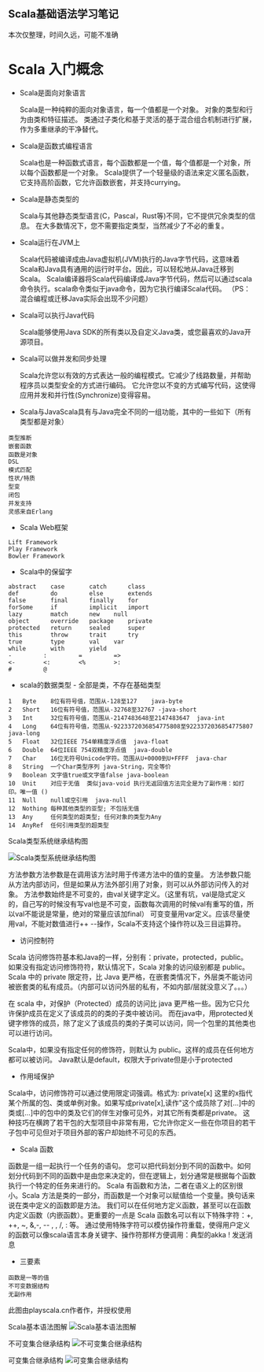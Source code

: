 Scala基础语法学习笔记
---

本次仅整理，时间久远，可能不准确

# Scala 入门概念
     
* Scala是面向对象语言
 
 
    Scala是一种纯粹的面向对象语言，每一个值都是一个对象。 对象的类型和行为由类和特征描述。
    类通过子类化和基于灵活的基于混合组合机制进行扩展，作为多重继承的干净替代。

* Scala是函数式编程语言

    
    Scala也是一种函数式语言，每个函数都是一个值，每个值都是一个对象，所以每个函数都是一个对象。
    Scala提供了一个轻量级的语法来定义匿名函数，它支持高阶函数，它允许函数嵌套，并支持currying。

* Scala是静态类型的


    Scala与其他静态类型语言(C，Pascal，Rust等)不同，它不提供冗余类型的信息。 在大多数情况下，您不需要指定类型，当然减少了不必的重复。

* Scala运行在JVM上


    Scala代码被编译成由Java虚拟机(JVM)执行的Java字节代码，这意味着Scala和Java具有通用的运行时平台。因此，可以轻松地从Java迁移到Scala。
    Scala编译器将Scala代码编译成Java字节代码，然后可以通过scala命令执行。scala命令类似于java命令，因为它执行编译Scala代码。
    （PS：混合编程或迁移Java实际会出现不少问题）

* Scala可以执行Java代码
    
    
    Scala能够使用Java SDK的所有类以及自定义Java类，或您最喜欢的Java开源项目。

* Scala可以做并发和同步处理
        

    Scala允许您以有效的方式表达一般的编程模式。它减少了线路数量，并帮助程序员以类型安全的方式进行编码。
    它允许您以不变的方式编写代码，这使得应用并发和并行性(Synchronize)变得容易。

* Scala与JavaScala具有与Java完全不同的一组功能，其中的一些如下（所有类型都是对象）

```
类型推断
嵌套函数
函数是对象
DSL
模式匹配
性状/特质
型变
闭包
并发支持
灵感来自Erlang
```

* Scala Web框架
        
```        
Lift Framework
Play Framework
Bowler Framework
```

* Scala中的保留字
  
```
abstract    case       catch      class
def         do         else       extends
false       final      finally    for
forSome     if         implicit   import
lazy	    match      new	  null
object      override   package    private
protected   return     sealed     super
this	    throw      trait      try
true	    type       val	  var
while       with       yield
-	      :         =         =>
<-	      <:        <%        >:
#	      @
```
     
* scala的数据类型 - 全部是类，不存在基础类型

```
1	Byte	8位有符号值，范围从-128至127    java-byte
2	Short   16位有符号值，范围从-32768至32767 -java-short
3	Int     32位有符号值，范围从-2147483648至2147483647  java-int
4	Long	64位有符号值，范围从-9223372036854775808至9223372036854775807  java-long
5	Float	32位IEEE 754单精度浮点值  java-float
6	Double	64位IEEE 754双精度浮点值  java-double
7	Char	16位无符号Unicode字符。范围从U+0000到U+FFFF  java-char
8	String	一个Char类型序列 java-String，完全等价
9	Boolean	文字值true或文字值false java-boolean
10	Unit	对应于无值  类似java-void 执行无返回值方法完全是为了副作用：如打印。唯一值 ()
11	Null	null或空引用  java-null
12	Nothing	每种其他类型的亚型; 不包括无值
13	Any     任何类型的超类型; 任何对象的类型为Any
14	AnyRef	任何引用类型的超类型
```

Scala类型系统继承结构图

![Scala类型系统继承结构图](https://github.com/jxnu-liguobin/jxnu-liguobin.github.io/blob/master/public/image/scala%E7%B1%BB%E5%9E%8B%E7%B3%BB%E7%BB%9F%E7%BB%93%E6%9E%84.jpg)

方法参数方法参数是在调用该方法时用于传递方法中的值的变量。
方法参数只能从方法内部访问，但是如果从方法外部引用了对象，则可以从外部访问传入的对象。
方法参数始终是不可变的，由val关键字定义。（这里有坑，val是隐式定义的，自己写的时候没有写val也是不可变，函数每次调用的时候val有重写的值，所以val不能说是常量，绝对的常量应该加final）
可变变量用var定义。应该尽量使用val，不能对数值进行++ --操作，Scala不支持这个操作符以及三目运算符。

* 访问控制符

Scala 访问修饰符基本和Java的一样，分别有：private，protected，public。
如果没有指定访问修饰符符，默认情况下，Scala 对象的访问级别都是 public。
Scala 中的 private 限定符，比 Java 更严格，在嵌套类情况下，外层类不能访问被嵌套类的私有成员。（内部可以访问外层的私有，不如内部/层就没意义了。。。）

在 scala 中，对保护（Protected）成员的访问比 java 更严格一些。因为它只允许保护成员在定义了该成员的的类的子类中被访问。
而在java中，用protected关键字修饰的成员，除了定义了该成员的类的子类可以访问，同一个包里的其他类也可以进行访问。

Scala中，如果没有指定任何的修饰符，则默认为 public。这样的成员在任何地方都可以被访问。
Java默认是default，权限大于private但是小于protected

* 作用域保护

Scala中，访问修饰符可以通过使用限定词强调。格式为:
private[x]
这里的x指代某个所属的包、类或单例对象。如果写成private[x],读作"这个成员除了对[…]中的类或[…]中的包中的类及它们的伴生对像可见外，对其它所有类都是private。
这种技巧在横跨了若干包的大型项目中非常有用，它允许你定义一些在你项目的若干子包中可见但对于项目外部的客户却始终不可见的东西。

* Scala 函数

函数是一组一起执行一个任务的语句。 您可以把代码划分到不同的函数中。如何划分代码到不同的函数中是由您来决定的，但在逻辑上，划分通常是根据每个函数执行一个特定的任务来进行的。
Scala 有函数和方法，二者在语义上的区别很小。Scala 方法是类的一部分，而函数是一个对象可以赋值给一个变量。换句话来说在类中定义的函数即是方法。
我们可以在任何地方定义函数，甚至可以在函数内定义函数（内嵌函数）。更重要的一点是 Scala 函数名可以有以下特殊字符：+, ++, ~, &,-, -- , \, /, : 等。
通过使用特殊字符可以模仿操作符重载，使得用户定义的函数可以像scala语言本身关键字、操作符那样方便调用：典型的akka ! 发送消息


* 三要素
    
```
函数是一等的值
不可变数据结构
无副作用
```   
     
此图由playscala.cn作者作，并授权使用

Scala基本语法图解
![Scala基本语法图解](https://github.com/jxnu-liguobin/jxnu-liguobin.github.io/blob/master/public/image/Scala%E8%AF%AD%E6%B3%95%E5%9B%BE%E8%A7%A3.png)

不可变集合继承结构
![不可变集合继承结构](https://github.com/jxnu-liguobin/jxnu-liguobin.github.io/blob/master/public/image/immutable.png)

可变集合继承结构
![可变集合继承结构](https://github.com/jxnu-liguobin/jxnu-liguobin.github.io/blob/master/public/image/mutable.png)
